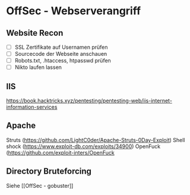 # OffSec - Webserverangriff

## Website Recon
- [ ] SSL Zertifikate auf Usernamen prüfen
- [ ] Sourcecode der Webseite anschauen
- [ ] Robots.txt, .htaccess, htpasswd prüfen
- [ ] Nikto laufen lassen

## IIS
https://book.hacktricks.xyz/pentesting/pentesting-web/iis-internet-information-services

## Apache
Struts (https://github.com/LightC0der/Apache-Struts-0Day-Exploit) 
Shell shock (https://www.exploit-db.com/exploits/34900) 
OpenFuck (https://github.com/exploit-inters/OpenFuck

## Directory Bruteforcing

Siehe [[OffSec - gobuster]]

##
